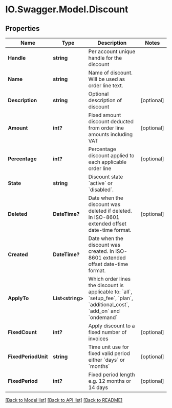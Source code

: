 # IO.Swagger.Model.Discount
## Properties

Name | Type | Description | Notes
------------ | ------------- | ------------- | -------------
**Handle** | **string** | Per account unique handle for the discount | 
**Name** | **string** | Name of discount. Will be used as order line text. | 
**Description** | **string** | Optional description of discount | [optional] 
**Amount** | **int?** | Fixed amount discount deducted from order line amounts including VAT | [optional] 
**Percentage** | **int?** | Percentage discount applied to each applicable order line | [optional] 
**State** | **string** | Discount state &#x60;active&#x60; or &#x60;disabled&#x60;. | 
**Deleted** | **DateTime?** | Date when the discount was deleted if deleted. In ISO-8601 extended offset date-time format. | [optional] 
**Created** | **DateTime?** | Date when the discount was created. In ISO-8601 extended offset date-time format. | 
**ApplyTo** | **List&lt;string&gt;** | Which order lines the discount is applicable to: &#x60;all&#x60;, &#x60;setup_fee&#x60;, &#x60;plan&#x60;, &#x60;additional_cost&#x60;, &#x60;add_on&#x60; and &#x60;ondemand&#x60; | 
**FixedCount** | **int?** | Apply discount to a fixed number of invoices | [optional] 
**FixedPeriodUnit** | **string** | Time unit use for fixed valid period either &#x60;days&#x60; or &#x60;months&#x60; | [optional] 
**FixedPeriod** | **int?** | Fixed period length e.g. 12 months or 14 days | [optional] 

[[Back to Model list]](../README.md#documentation-for-models) [[Back to API list]](../README.md#documentation-for-api-endpoints) [[Back to README]](../README.md)

